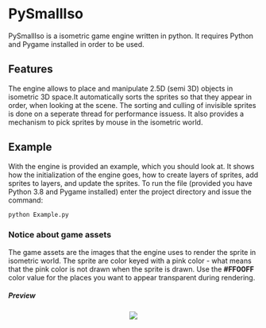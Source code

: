 # PySmallIso

PySmallIso is a isometric game engine written in python. It requires Python and Pygame installed in order to be used. 
## Features
The engine allows to place and manipulate 2.5D (semi 3D) objects in isometric 3D space.It automatically sorts the sprites so that they appear in order, when looking at the scene. The sorting and culling of invisible sprites is done on a seperate thread for performance issuess. It also provides a mechanism to pick sprites by mouse in the isometric world.

## Example
With the engine is provided an example, which you should look at. It shows how the initialization of the engine goes, how to create layers of sprites, add sprites to layers,  and update the sprites. 
To run the file (provided you have Python 3.8 and Pygame installed) enter the project directory and issue the command:
```sh
python Example.py
```
### Notice about game assets
The game assets are the images that the engine uses to render the sprite in isometric world. The sprite are color keyed with a pink color - what means that the pink color is not drawn when the sprite is drawn. Use the **#FF00FF** color value for the places you want to appear transparent during rendering. 

##### Preview

<div style="text-align:center"> 


[![](https://markdown-videos-api.jorgenkh.no/youtube/_vXeLqkDQpU)](https://youtu.be/_vXeLqkDQpU)


</div>